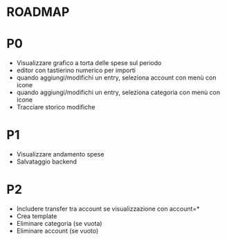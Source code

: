 # ROADMAP

# P0

- Visualizzare grafico a torta delle spese sul periodo
- editor con tastierino numerico per importi
- quando aggiungi/modifichi un entry, seleziona account con menù con icone
- quando aggiungi/modifichi un entry, seleziona categoria con menù con icone
- Tracciare storico modifiche

# P1

- Visualizzare andamento spese
- Salvataggio backend

# P2

- Includere transfer tra account se visualizzazione con account=*
- Crea template
- Eliminare categoria (se vuota)
- Eliminare account (se vuoto)
